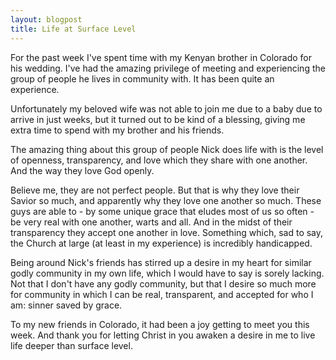 ```yaml
---
layout: blogpost
title: Life at Surface Level
---
```


For the past week I've spent time with my Kenyan brother in Colorado for his wedding. I've had the amazing privilege of meeting and experiencing the group of people he lives in community with. It has been quite an experience.

Unfortunately my beloved wife was not able to join me due to a baby due to arrive in just weeks, but it turned out to be kind of a blessing, giving me extra time to spend with my brother and his friends.

The amazing thing about this group of people Nick does life with is the level of openness, transparency, and love which they share with one another. And the way they love God openly.

Believe me, they are not perfect people. But that is why they love their Savior so much, and apparently why they love one another so much. These guys are able to - by some unique grace that eludes most of us so often - be very real with one another, warts and all. And in the midst of their transparency they accept one another in love. Something which, sad to say, the Church at large (at least in my experience) is incredibly handicapped.

Being around Nick's friends has stirred up a desire in my heart for similar godly community in my own life, which I would have to say is sorely lacking. Not that I don't have any godly community, but that I desire so much more for community in which I can be real, transparent, and accepted for who I am: sinner saved by grace.

To my new friends in Colorado, it had been a joy getting to meet you this week. And thank you for letting Christ in you awaken a desire in me to live life deeper than surface level.